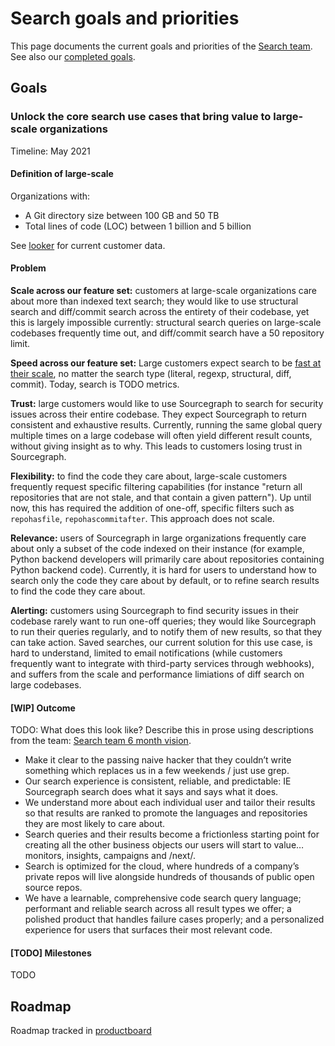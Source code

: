 # Search goals and priorities

This page documents the current goals and priorities of the [Search team](index.md). See also our [completed goals](goals_completed.md).

## Goals

### Unlock the core search use cases that bring value to large-scale organizations

Timeline: May 2021

#### Definition of large-scale

Organizations with:

- A Git directory size between 100 GB and 50 TB
- Total lines of code (LOC) between 1 billion and 5 billion

See [looker](https://sourcegraph.looker.com/looks/436) for current customer data.

#### Problem

**Scale across our feature set:** customers at large-scale organizations care about more than indexed text search; they would like to use structural search and diff/commit search across the entirety of their codebase, yet this is largely impossible currently: structural search queries on large-scale codebases frequently time out, and diff/commit search have a 50 repository limit.

**Speed across our feature set:** Large customers expect search to be [fast at their scale](perf.md), no matter the search type (literal, regexp, structural, diff, commit). Today, search is TODO metrics.

**Trust:** large customers would like to use Sourcegraph to search for security issues across their entire codebase. They expect Sourcegraph to return consistent and exhaustive results. Currently, running the same global query multiple times on a large codebase will often yield different result counts, without giving insight as to why. This leads to customers losing trust in Sourcegraph.

**Flexibility:** to find the code they care about, large-scale customers frequently request specific filtering capabilities (for instance "return all repositories that are not stale, and that contain a given pattern"). Up until now, this has required the addition of one-off, specific filters such as `repohasfile`, `repohascommitafter`. This approach does not scale.

**Relevance:** users of Sourcegraph in large organizations frequently care about only a subset of the code indexed on their instance (for example, Python backend developers will primarily care about repositories containing Python backend code). Currently, it is hard for users to understand how to search only the code they care about by default, or to refine search results to find the code they care about.

**Alerting:** customers using Sourcegraph to find security issues in their codebase rarely want to run one-off queries; they would like Sourcegraph to run their queries regularly, and to notify them of new results, so that they can take action. Saved searches, our current solution for this use case, is hard to understand, limited to email notifications (while customers frequently want to integrate with third-party services through webhooks), and suffers from the scale and performance limiations of diff search on large codebases. 

#### [WIP] Outcome

TODO: What does this look like? Describe this in prose using descriptions from the team: [Search team 6 month vision](https://docs.google.com/document/d/1iiYCKK5D2PTVzzFmTF1OHl5SNLVkYfbOfyrCcoYM_24/edit#heading=h.bi6mdia4vr7w).

- Make it clear to the passing naive hacker that they couldn’t write something which replaces us in a few weekends / just use grep.
- Our search experience is consistent, reliable, and predictable: IE Sourcegraph search does what it says and says what it does.
- We understand more about each individual user and tailor their results so that results are ranked to promote the languages and repositories they are most likely to care about.
- Search queries and their results become a frictionless starting point for creating all the other business objects our users will start to value… monitors, insights, campaigns and /next/.
- Search is optimized for the cloud, where hundreds of a company’s private repos will live alongside hundreds of thousands of public open source repos.
- We have a learnable, comprehensive code search query language; performant and reliable search across all result types we offer; a polished product that handles failure cases properly; and a personalized experience for users that surfaces their most relevant code.

#### [TODO] Milestones

TODO

## Roadmap

Roadmap tracked in [productboard](https://sourcegraph.productboard.com/feature-board/2132733-search)
